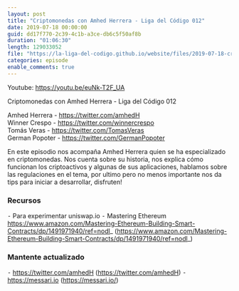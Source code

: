 ```yaml
---
layout: post
title: "Criptomonedas con Amhed Herrera - Liga del Código 012"
date: 2019-07-18 00:00:00
guid: dd17f770-2c39-4c1b-a3ce-db6c5f50af8b
duration: "01:06:30"
length: 129033052
file: "https://la-liga-del-codigo.github.io/website/files/2019-07-18-criptomonedas-con-amhed-herrera.mp3"
categories: episode
enable_comments: true
---
```


Youtube: https://youtu.be/euNk-T2F_UA

Criptomonedas con Amhed Herrera - Liga del Código 012

Amhed Herrera - https://twitter.com/amhedH
<br/>Winner Crespo - https://twitter.com/winnercrespo
<br/>Tomás Veras - https://twitter.com/TomasVeras
<br/>German Popoter - https://twitter.com/GermanPopoter

En este episodio nos acompaña Amhed Herrera quien se ha especializado en criptomonedas. Nos cuenta sobre su historia, nos explica cómo funcionan los criptoactivos y algunas de sus aplicaciones, hablamos sobre las regulaciones en el tema, por ultimo pero no menos importante nos da tips para iniciar a desarrollar, disfruten!

### Recursos
 ⁃ Para experimentar uniswap.io
 ⁃ Mastering Ethereum https://www.amazon.com/Mastering-Ethereum-Building-Smart-Contracts/dp/1491971940/ref=nodl_ (https://www.amazon.com/Mastering-Ethereum-Building-Smart-Contracts/dp/1491971940/ref=nodl_)

### Mantente actualizado
 ⁃ https://twitter.com/amhedH (https://twitter.com/amhedH)
 ⁃ https://messari.io (https://messari.io/)
